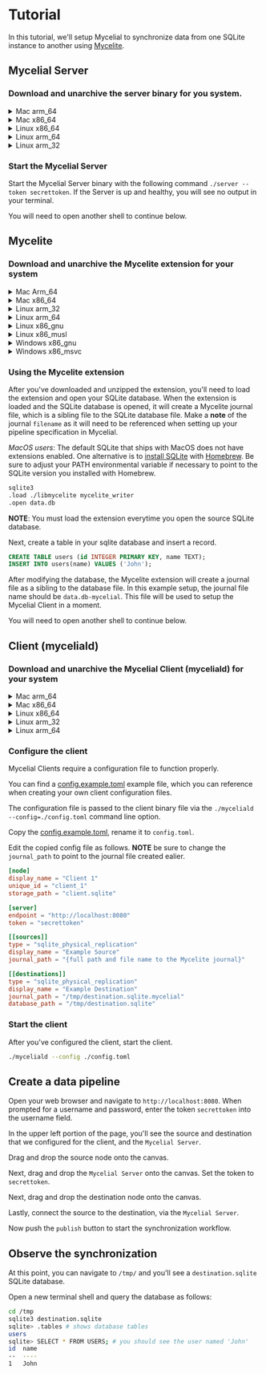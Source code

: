 # Tutorial

In this tutorial, we'll setup Mycelial to synchronize data from one SQLite
instance to another using [Mycelite](Mycelite.md).

## Mycelial Server

### Download and unarchive the server binary for you system.

   <details>
   <summary>Mac arm_64</summary>

   ```sh
   curl -L https://github.com/mycelial/mycelial/releases/latest/download/server-aarch64-apple-darwin.tgz --output server-aarch64-apple-darwin.tgz
   tar -xvzf server-aarch64-apple-darwin.tgz
   ```

   </details>

   <details>
   <summary>Mac x86_64</summary>

   ```sh
   curl -L https://github.com/mycelial/mycelial/releases/latest/download/server-x86_64-apple-darwin.tgz --output server-x86_64-apple-darwin.tgz
   tar -xvzf server-x86_64-apple-darwin.tgz
   ```

   </details>

   <details>
   <summary>Linux x86_64</summary>

   ```sh
   curl -L https://github.com/mycelial/mycelial/releases/latest/download/server-x86_64-unknown-linux-gnu.tgz --output server-x86_64-unknown-linux-gnu.tgz
   tar -xvzf server-x86_64-unknown-linux-gnu.tgz
   ```

   </details>

   <details>
   <summary>Linux arm_64</summary>

   ```sh
   curl -L https://github.com/mycelial/mycelial/releases/latest/download/server-aarch64-unknown-linux-gnu.tgz --output server-aarch64-unknown-linux-gnu.tgz
   tar -xvzf server-aarch64-unknown-linux-gnu.tgz
   ```

   </details>

   <details>
   <summary>Linux arm_32</summary>

   ```sh
   curl -L https://github.com/mycelial/mycelial/releases/latest/download/server-arm-unknown-linux-gnueabihf.tgz --output server-arm-unknown-linux-gnueabihf.tgz
   tar -xvzf server-arm-unknown-linux-gnueabihf.tgz
   ```

   </details>

### Start the Mycelial Server

Start the Mycelial Server binary with the following command `./server --token secrettoken`. If the Server is up and healthy, you will see no output in your terminal.

You will need to open another shell to continue below.

## Mycelite

### Download and unarchive the Mycelite extension for your system

<details>
  <summary>Mac Arm_64</summary>

  ```sh
  curl -L https://github.com/mycelial/mycelite/releases/latest/download/aarch64-apple-darwin.tgz --output aarch64-apple-darwin.tgz
  tar -xvzf aarch64-apple-darwin.tgz
  ```

</details>
<details>
  <summary>Mac x86_64</summary>

```sh
curl -L https://github.com/mycelial/mycelite/releases/latest/download/x86_64-apple-darwin.tgz --output x86_64-apple-darwin.tgz
tar -xvzf x86_64-apple-darwin.tgz
```
</details>
<details>
  <summary>Linux arm_32</summary>

```sh
curl -L https://github.com/mycelial/mycelite/releases/latest/download/arm-unknown-linux-gnueabihf.tgz --output arm-unknown-linux-gnueabihf.tgz
tar -xvzf arm-unknown-linux-gnueabihf.tgz
```
</details>
<details>
  <summary>Linux arm_64</summary>

```sh
curl -L https://github.com/mycelial/mycelite/releases/latest/download/aarch64-unknown-linux-gnu.tgz --output arm-unknown-linux-gnueabihf.tgz
tar -xvzf arm-unknown-linux-gnueabihf.tgz
```
</details>
<details>
  <summary>Linux x86_gnu</summary>

```sh
curl -L https://github.com/mycelial/mycelite/releases/latest/download/x86_64-unknown-linux-gnu.tgz --output x86_64-unknown-linux-gnu.tgz
tar -xvzf x86_64-unknown-linux-gnu.tgz
```
</details>
<details>
  <summary>Linux x86_musl</summary>

```sh
curl -L https://github.com/mycelial/mycelite/releases/latest/download/x86_64-unknown-linux-musl.tgz --output x86_64-unknown-linux-musl.tgz
tar -xvzf x86_64-unknown-linux-musl.tgz
```
</details>
<details>
  <summary>Windows x86_gnu</summary>

```sh
curl.exe -L https://github.com/mycelial/mycelite/releases/latest/download/x86_64-pc-windows-gnu.zip --output x86_64-pc-windows-gnu.zip
tar.exe -xvzf x86_64-pc-windows-gnu.zip
```
</details>
<details>
  <summary>Windows x86_msvc</summary>

```sh
curl.exe -L https://github.com/mycelial/mycelite/releases/latest/download/x86_64-pc-windows-msvc.zip --output x86_64-pc-windows-msvc.zip
tar.exe -xvzf x86_64-pc-windows-msvc.zip
```
</details>

### Using the Mycelite extension

After you've downloaded and unzipped the extension, you'll need to load the
extension and open your SQLite database. When the extension is loaded and the
SQLite database is opened, it will create a Mycelite journal file, which is a
sibling file to the SQLite database file. Make a **note** of the journal
`filename` as it will need to be referenced when setting up your pipeline
specification in Mycelial.

_MacOS users_: The default SQLite that ships with MacOS does not have extensions
enabled. One alternative is to [install
SQLite](https://formulae.brew.sh/formula/sqlite) with
[Homebrew](https://brew.sh/). Be sure to adjust your PATH environmental variable
if necessary to point to the SQLite version you installed with Homebrew.

```sh
sqlite3
.load ./libmycelite mycelite_writer
.open data.db
```

**NOTE**: You must load the extension everytime you open the source SQLite
database.

Next, create a table in your sqlite database and insert a record.

```sql
CREATE TABLE users (id INTEGER PRIMARY KEY, name TEXT);
INSERT INTO users(name) VALUES ('John');
```

After modifying the database, the Mycelite extension will create a journal file
as a sibling to the database file. In this example setup, the journal file name
should be `data.db-mycelial`. This file will be used to setup the Mycelial
Client in a moment.

You will need to open another shell to continue below.

## Client (myceliald)

### Download and unarchive the Mycelial Client (myceliald) for your system

   <details>
   <summary>Mac arm_64</summary>

   ```sh
   curl -L https://github.com/mycelial/mycelial/releases/latest/download/myceliald-aarch64-apple-darwin.tgz --output myceliald-aarch64-apple-darwin.tgz
   tar -xvzf myceliald-aarch64-apple-darwin.tgz
   ```

   </details>

   <details>
   <summary>Mac x86_64</summary>

   ```sh
   curl -L https://github.com/mycelial/mycelial/releases/latest/download/myceliald-x86_64-unknown-linux-gnu.tgz --output myceliald-x86_64-unknown-linux-gnu.tgz
   tar -xvzf myceliald-x86_64-unknown-linux-gnu.tgz
   ```

   </details>

   <details>
   <summary>Linux x86_64</summary>

   ```sh
   curl -L https://github.com/mycelial/mycelial/releases/latest/download/myceliald-x86_64-unknown-linux-gnu.tgz --output myceliald-x86_64-unknown-linux-gnu.tgz
   tar -xvzf myceliald-x86_64-unknown-linux-gnu.tgz
   ```

   </details>

   <details>
   <summary>Linux arm_32</summary>

   ```sh
   curl -L https://github.com/mycelial/mycelial/releases/latest/download/myceliald-arm-unknown-linux-gnueabihf.tgz --output myceliald-arm-unknown-linux-gnueabihf.tgz
   tar -xvzf myceliald-arm-unknown-linux-gnueabihf.tgz
   ```

   </details>

   <details>
   <summary>Linux arm_64</summary>

   ```sh
   curl -L https://github.com/mycelial/mycelial/releases/latest/download/myceliald-aarch64-unknown-linux-gnu.tgz --output myceliald-aarch64-unknown-linux-gnu.tgz
   tar -xvzf myceliald-aarch64-unknown-linux-gnu.tgz
   ```

   </details>



### Configure the client

Mycelial Clients require a configuration file to function properly.

You can find a [config.example.toml](../myceliald/config.example.toml) example file,
which you can reference when creating your own client configuration files.

The configuration file is passed to the client binary file via the
`./myceliald --config=./config.toml` command line option.

Copy the [config.example.toml](../myceliald/config.example.toml), rename it to
`config.toml`.

Edit the copied config file as follows. **NOTE** be sure to change the
`journal_path` to point to the journal file created ealier.

```toml
[node]
display_name = "Client 1"
unique_id = "client_1"
storage_path = "client.sqlite"

[server]
endpoint = "http://localhost:8080"
token = "secrettoken"

[[sources]]
type = "sqlite_physical_replication"
display_name = "Example Source"
journal_path = "{full path and file name to the Mycelite journal}"

[[destinations]]
type = "sqlite_physical_replication"
display_name = "Example Destination"
journal_path = "/tmp/destination.sqlite.mycelial"
database_path = "/tmp/destination.sqlite"
```

### Start the client

After you've configured the client, start the client.

```sh
./myceliald --config ./config.toml
```

## Create a data pipeline

Open your web browser and navigate to `http://localhost:8080`. When prompted
for a username and password, enter the token `secrettoken` into the username
field.

In the upper left portion of the page, you'll see the source and destination
that we configured for the client, and the `Mycelial Server`.

Drag and drop the source node onto the canvas.

Next, drag and drop the `Mycelial Server` onto the canvas. Set the token to
`secrettoken`.

Next, drag and drop the destination node onto the canvas.

Lastly, connect the source to the destination, via the `Mycelial Server`.

Now push the `publish` button to start the synchronization workflow.

## Observe the synchronization

At this point, you can navigate to `/tmp/` and you'll see a `destination.sqlite`
SQLite database.

Open a new terminal shell and query the database as follows:

```sh
cd /tmp
sqlite3 destination.sqlite
sqlite> .tables # shows database tables
users
sqlite> SELECT * FROM USERS; # you should see the user named 'John'
id  name
--  ----
1   John
```

